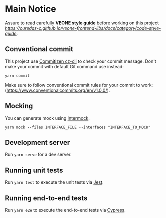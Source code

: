 # Main Notice

Assure to read carefully **VEONE style guide** before working on this project _<https://curedas-c.github.io/veone-frontend-libs/docs/category/code-style-guide>_.

## Conventional commit

This project use [Commitizen cz-cli](https://github.com/commitizen/cz-cli) to check your commit message.
Don't make your commit with default Git command use instead:

```
yarn commit
```

Make sure to follow conventional commit rules for your commit to work: (<https://www.conventionalcommits.org/en/v1.0.0/>).

## Mocking

You can generate mock using [Intermock](https://github.com/google/intermock).

```
yarn mock --files INTERFACE_FILE --interfaces "INTERFACE_TO_MOCK"
```

## Development server

Run `yarn serve` for a dev server.

## Running unit tests

Run `yarn test` to execute the unit tests via [Jest](https://jestjs.io/fr/).

## Running end-to-end tests

Run `yarn e2e` to execute the end-to-end tests via [Cypress](https://www.cypress.io).
